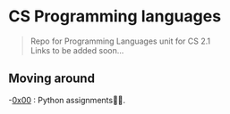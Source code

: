 # CS Programming languages
>Repo for Programming Languages unit for CS 2.1<br>
>Links to be added soon...<br>

## Moving around
-[0x00](./0x00-python_assignments) : Python assignments🐍🐍.<br>